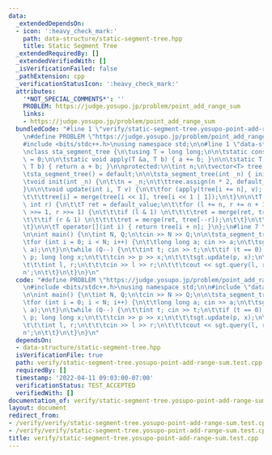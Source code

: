```yaml
---
data:
  _extendedDependsOn:
  - icon: ':heavy_check_mark:'
    path: data-structure/static-segment-tree.hpp
    title: Static Segment Tree
  _extendedRequiredBy: []
  _extendedVerifiedWith: []
  _isVerificationFailed: false
  _pathExtension: cpp
  _verificationStatusIcon: ':heavy_check_mark:'
  attributes:
    '*NOT_SPECIAL_COMMENTS*': ''
    PROBLEM: https://judge.yosupo.jp/problem/point_add_range_sum
    links:
    - https://judge.yosupo.jp/problem/point_add_range_sum
  bundledCode: "#line 1 \"verify/static-segment-tree.yosupo-point-add-range-sum.test.cpp\"\
    \n#define PROBLEM \"https://judge.yosupo.jp/problem/point_add_range_sum\"\n\n\
    #include <bits/stdc++.h>\nusing namespace std;\n\n#line 1 \"data-structure/static-segment-tree.hpp\"\
    \nclass sta_segment_tree {\n\tusing T = long long;\n\n\tstatic constexpr T default_value\
    \ = 0;\n\n\tstatic void apply(T &a, T b) { a += b; }\n\n\tstatic T merge(T a,\
    \ T b) { return a + b; }\n\nprotected:\n\tint n;\n\tvector<T> tree;\n\npublic:\n\
    \tsta_segment_tree() = default;\n\n\tsta_segment_tree(int _n) { init(_n); }\n\n\
    \tvoid init(int _n) {\n\t\tn = _n;\n\t\ttree.assign(n * 2, default_value);\n\t\
    }\n\n\tvoid update(int i, T v) {\n\t\tfor (apply(tree[i += n], v); i >>= 1;)\n\
    \t\t\ttree[i] = merge(tree[i << 1], tree[i << 1 | 1]);\n\t}\n\n\tT query(int l,\
    \ int r) {\n\t\tT ret = default_value;\n\t\tfor (l += n, r += n + 1; l < r; l\
    \ >>= 1, r >>= 1) {\n\t\t\tif (l & 1) \n\t\t\t\tret = merge(ret, tree[l++]);\n\
    \t\t\tif (r & 1) \n\t\t\t\tret = merge(ret, tree[--r]);\n\t\t}\n\t\treturn ret;\n\
    \t}\n\n\tT operator[](int i) { return tree[i + n]; }\n};\n#line 7 \"verify/static-segment-tree.yosupo-point-add-range-sum.test.cpp\"\
    \n\nint main() {\n\tint N, Q;\n\tcin >> N >> Q;\n\n\tsta_segment_tree sgt(N);\n\
    \tfor (int i = 0; i < N; i++) {\n\t\tlong long a; cin >> a;\n\t\tsgt.update(i,\
    \ a);\n\t}\n\twhile (Q--) {\n\t\tint t; cin >> t;\n\t\tif (t == 0) {\n\t\t\tint\
    \ p; long long x;\n\t\t\tcin >> p >> x;\n\t\t\tsgt.update(p, x);\n\t\t} else {\n\
    \t\t\tint l, r;\n\t\t\tcin >> l >> r;\n\t\t\tcout << sgt.query(l, r - 1) << '\\\
    n';\n\t\t}\n\t}\n}\n"
  code: "#define PROBLEM \"https://judge.yosupo.jp/problem/point_add_range_sum\"\n\
    \n#include <bits/stdc++.h>\nusing namespace std;\n\n#include \"data-structure/static-segment-tree.hpp\"\
    \n\nint main() {\n\tint N, Q;\n\tcin >> N >> Q;\n\n\tsta_segment_tree sgt(N);\n\
    \tfor (int i = 0; i < N; i++) {\n\t\tlong long a; cin >> a;\n\t\tsgt.update(i,\
    \ a);\n\t}\n\twhile (Q--) {\n\t\tint t; cin >> t;\n\t\tif (t == 0) {\n\t\t\tint\
    \ p; long long x;\n\t\t\tcin >> p >> x;\n\t\t\tsgt.update(p, x);\n\t\t} else {\n\
    \t\t\tint l, r;\n\t\t\tcin >> l >> r;\n\t\t\tcout << sgt.query(l, r - 1) << '\\\
    n';\n\t\t}\n\t}\n}\n"
  dependsOn:
  - data-structure/static-segment-tree.hpp
  isVerificationFile: true
  path: verify/static-segment-tree.yosupo-point-add-range-sum.test.cpp
  requiredBy: []
  timestamp: '2022-04-11 09:03:00-07:00'
  verificationStatus: TEST_ACCEPTED
  verifiedWith: []
documentation_of: verify/static-segment-tree.yosupo-point-add-range-sum.test.cpp
layout: document
redirect_from:
- /verify/verify/static-segment-tree.yosupo-point-add-range-sum.test.cpp
- /verify/verify/static-segment-tree.yosupo-point-add-range-sum.test.cpp.html
title: verify/static-segment-tree.yosupo-point-add-range-sum.test.cpp
---
```

